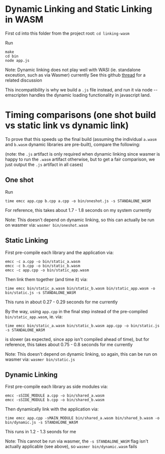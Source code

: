 # Dynamic Linking and Static Linking in WASM
First cd into this folder from the project root: `cd linking-wasm`

Run
```
make
cd bin
node app.js
```

Note: Dynamic linking does not play well with WASI (ie. standalone exceution, such as via Wasmer) currently
See this github [thread](https://github.com/WebAssembly/wasi-sdk/issues/332#issuecomment-1711245468) for a related discussion

This incompatibility is why we build a `.js` file instead, and run it via node -- emscripten handles the dynamic loading functionality in javascript land.

# Timing comparisons (one shot build vs static link vs dynamic link)

To prove that this speeds up the final build (assuming the individual `a.wasm` and `b.wasm` dynamic libraries are pre-built), compare the following:

(note: the `.js` artifact is only required when dynamic linking since wasmer is happy to run the `.wasm` artifact otherwise, but to get a fair comparison, we just output the `.js` artifact in all cases)

## One shot

Run
```
time emcc app.cpp b.cpp a.cpp -o bin/oneshot.js -s STANDALONE_WASM
```
For reference, this takes about 1.7 - 1.8 seconds on my system currently

Note: This doesn't depend on dynamic linking, so this can actually be run on wasmer via: `wasmer bin/oneshot.wasm`


## Static Linking

First pre-compile each library and the application via:
```
emcc -c a.cpp -o bin/static_a.wasm
emcc -c b.cpp -o bin/static_b.wasm
emcc -c app.cpp -o bin/static_app.wasm
```

Then link them together (and time it) via:
```
time emcc bin/static_a.wasm bin/static_b.wasm bin/static_app.wasm -o bin/static.js -s STANDALONE_WASM
```
This runs in about 0.27 - 0.29 seconds for me currently

By the way, using `app.cpp` in the final step instead of the pre-compiled `bin/static_app.wasm`, ie. via:
```
time emcc bin/static_a.wasm bin/static_b.wasm app.cpp -o bin/static.js -s STANDALONE_WASM
```
is slower (as expected, since app isn't compiled ahead of time), but for reference, this takes about 0.75 - 0.8 seconds for me currently

Note: This doesn't depend on dynamic linking, so again, this can be run on wasmer via: `wasmer bin/static.js`

## Dynamic Linking

First pre-compile each library as side modules via:
```
emcc -sSIDE_MODULE a.cpp -o bin/shared_a.wasm
emcc -sSIDE_MODULE b.cpp -o bin/shared_b.wasm
```

Then dynamically link with the application via:
```
time emcc app.cpp -sMAIN_MODULE bin/shared_a.wasm bin/shared_b.wasm -o bin/dynamic.js -s STANDALONE_WASM
```
This runs in 1.2 - 1.3 seonds for me

Note: This cannot be run via wasmer, the `-s STANDALONE_WASM` flag isn't actually applicable (see above), so `wasmer bin/dynamic.wasm` fails
